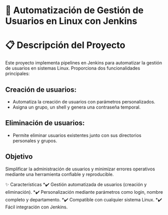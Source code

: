 
# 🚀 **Automatización de Gestión de Usuarios en Linux con Jenkins**

# 📋 Descripción del Proyecto

Este proyecto implementa pipelines en Jenkins para automatizar la gestión de usuarios en sistemas Linux. Proporciona dos funcionalidades principales:

## **Creación de usuarios:**

- Automatiza la creación de usuarios con parámetros personalizados.
- Asigna un grupo, un shell y genera una contraseña temporal.

## **Eliminación de usuarios:**

- Permite eliminar usuarios existentes junto con sus directorios personales y grupos.

## **Objetivo**
Simplificar la administración de usuarios y minimizar errores operativos mediante una herramienta confiable y reproducible.

✨ Características
*✔️ Gestión automatizada de usuarios (creación y eliminación).
*✔️ Personalización mediante parámetros como login, nombre completo y departamento.
*✔️ Compatible con cualquier sistema Linux.
*✔️ Fácil integración con Jenkins.
